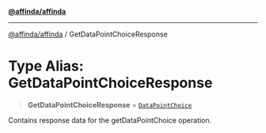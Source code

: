 [**@affinda/affinda**](../README.md)

***

[@affinda/affinda](../globals.md) / GetDataPointChoiceResponse

# Type Alias: GetDataPointChoiceResponse

> **GetDataPointChoiceResponse** = [`DataPointChoice`](../interfaces/DataPointChoice.md)

Contains response data for the getDataPointChoice operation.
